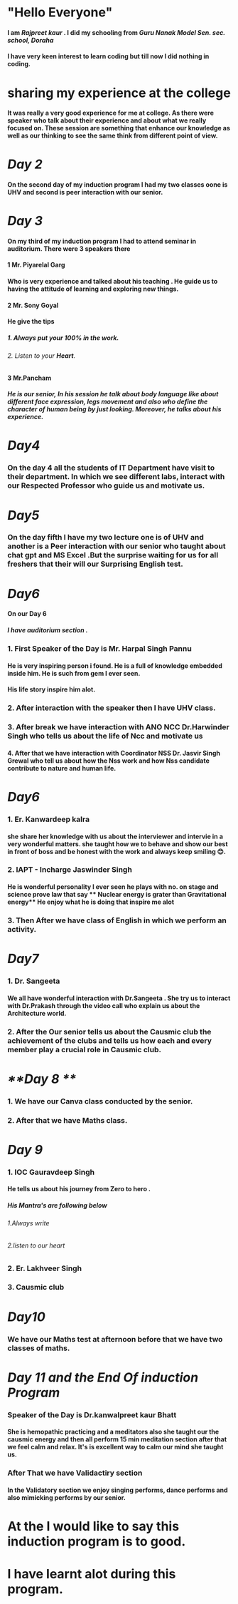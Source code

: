 # "Hello Everyone"

#### I am _**Rajpreet kaur**_ . I did my schooling from _**Guru Nanak Model Sen. sec. school, Doraha**_

#### I have very keen interest to learn coding but till now I did nothing in coding. 

# sharing my experience at the college

#### It was really a very good experience for me at college. As there were speaker who talk about their experience and about what we really focused on. These session are something that enhance our knowledge as well as our thinking to see the same think from different point of view. 

# _**Day 2**_

#### On the second day of my induction program  I had my two classes oone is UHV and second is peer interaction with our senior. 

# _**Day 3**_

#### On my third of my induction program I had to attend seminar in auditorium. There were 3 speakers there 

####  **1** **Mr. Piyarelal Garg**

#### Who is very experience and talked about his teaching . He guide us to having the attitude of learning and exploring new things. 

####  **2** **Mr. Sony Goyal**
#### He give the **tips** 
##### 1. Always put your **100%** in the work.
###### 2. Listen to your **Heart**.
 
####  **3** **Mr.Pancham**

##### He is our senior, In his session he talk about body language like about different face expression, legs movement and also who define the character of human being by just looking. Moreover, he talks about his experience. 

# _**Day4**_

### On the day **4** all the students of **IT Department** have visit to their department. In which we see different labs, interact with our **Respected Professor** who guide us and motivate us. 

# _**Day5**_

### On the day fifth I have my two lecture one is of **UHV** and another is a **Peer interaction** with our senior who taught about **chat gpt** and **MS Excel** .But  the surprise waiting for us for all freshers that their will our **Surprising English test**.

# _**Day6**_
#### On our  Day 6
##### I have auditorium section . 
 ### 1. First Speaker of the Day is Mr. Harpal Singh Pannu
#### He is very inspiring person i found. He is a full of knowledge embedded inside him. He is such from gem I ever seen. 
#### His life story inspire him alot. 
 
### 2. After  interaction with the speaker then I have **UHV** class. 

### 3. After break we have interaction with **ANO NCC Dr.Harwinder Singh** who tells us about the life of Ncc and motivate us 

#### 4. After that we have interaction with **Coordinator NSS Dr. Jasvir Singh Grewal** who tell us about how the Nss work and how Nss candidate contribute to nature and human life. 

# _**Day6**_

### 1. Er. Kanwardeep kalra

#### she share her knowledge with us about the interviewer and intervie in a very wonderful matters. she taught how we to behave and show our best in front of boss and be honest with the work and always keep smiling 😊. 

### 2. IAPT - Incharge Jaswinder Singh 

#### He is wonderful personality I ever seen he plays with no. on stage and science prove law that say ** Nuclear energy is grater than Gravitational energy** He enjoy what he is doing that inspire me alot

### 3. Then After we have class of English in which we perform an activity. 

# _**Day7**_ 

### 1. Dr. Sangeeta 

#### We all have wonderful interaction with **Dr.Sangeeta** . She try us to interact  with **Dr.Prakash** through the video call who explain us about the Architecture world. 

### 2.  After the Our senior tells us about the **Causmic club** the achievement of the clubs and tells us how each and every member play a crucial role in Causmic club.

# _**Day 8 **_ 

### 1. We have our **Canva class** conducted by the senior. 
### 2. After that we have **Maths** class. 

# _**Day 9**_
### 1. **IOC  Gauravdeep Singh**

#### He tells us about his journey from  **Zero to hero** . 
##### His Mantra's are  following below
###### 1.Always write
###### 2.listen to our heart 

### 2. Er. Lakhveer Singh 
### 3. Causmic club

# _**Day10**_

### We have our Maths test at afternoon before that we have two classes of maths. 

# _**Day 11 and the End Of induction Program**_

### Speaker of the Day is **Dr.kanwalpreet kaur Bhatt**
#### She is hemopathic practicing and a meditators also she taught our the causmic energy and then all perform 15 min meditation section after that we feel calm and relax. It's is excellent way to calm our mind she taught us. 

### After That we have Validactiry section 
#### In the Validatory section we enjoy singing performs, dance performs and also mimicking performs by our senior. 

# At the I would like to say this induction program is to good. 
# I have learnt alot during this program. 

